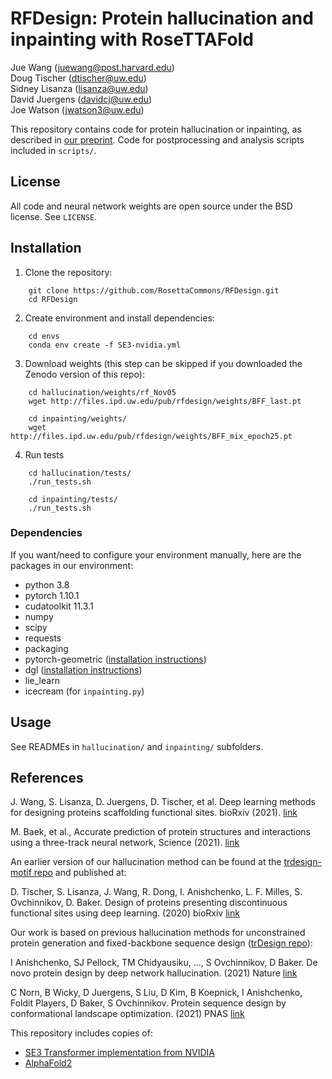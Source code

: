 # RFDesign: Protein hallucination and inpainting with RoseTTAFold
Jue Wang (juewang@post.harvard.edu)    
Doug Tischer (dtischer@uw.edu)    
Sidney Lisanza (lisanza@uw.edu)    
David Juergens (davidcj@uw.edu)    
Joe Watson (jwatson3@uw.edu)    

This repository contains code for protein hallucination or inpainting, as
described in [our
preprint](https://www.biorxiv.org/content/10.1101/2021.11.10.468128v2). Code
for postprocessing and analysis scripts included in `scripts/`.


## License

All code and neural network weights are open source under the BSD license. See `LICENSE`.

## Installation

1. Clone the repository:
```
    git clone https://github.com/RosettaCommons/RFDesign.git
    cd RFDesign
```

2. Create environment and install dependencies:

```
    cd envs
    conda env create -f SE3-nvidia.yml
```

3. Download weights (this step can be skipped if you downloaded the Zenodo version of this repo):
```
    cd hallucination/weights/rf_Nov05
    wget http://files.ipd.uw.edu/pub/rfdesign/weights/BFF_last.pt

    cd inpainting/weights/
    wget http://files.ipd.uw.edu/pub/rfdesign/weights/BFF_mix_epoch25.pt
```

4. Run tests
```
    cd hallucination/tests/
    ./run_tests.sh

    cd inpainting/tests/
    ./run_tests.sh
```

### Dependencies
If you want/need to configure your environment manually, here are the packages in our environment:

 - python 3.8
 - pytorch 1.10.1
 - cudatoolkit 11.3.1
 - numpy
 - scipy
 - requests
 - packaging
 - pytorch-geometric ([installation instructions](https://pytorch-geometric.readthedocs.io/en/latest/notes/installation.html))
 - dgl ([installation instructions](https://www.dgl.ai/pages/start.html))
 - lie_learn
 - icecream (for `inpainting.py`)

## Usage

See READMEs in `hallucination/` and `inpainting/` subfolders.

## References

J. Wang, S. Lisanza, D. Juergens, D. Tischer, et al. Deep learning methods for designing proteins scaffolding functional sites. bioRxiv (2021). [link](https://www.biorxiv.org/content/10.1101/2021.11.10.468128v2)

M. Baek, et al., Accurate prediction of protein structures and interactions using a three-track neural network, Science (2021). [link](https://www.science.org/doi/10.1126/science.abj8754)

An earlier version of our hallucination method can be found at the [trdesign-motif repo](https://github.com/dtischer/trdesign-motif) and published at:

D. Tischer, S. Lisanza, J. Wang, R. Dong, I. Anishchenko, L. F. Milles, S. Ovchinnikov, D. Baker. Design of proteins presenting discontinuous functional sites using deep learning. (2020) bioRxiv [link](https://www.biorxiv.org/content/10.1101/2020.11.29.402743v1)

Our work is based on previous hallucination methods for unconstrained protein generation and fixed-backbone sequence design ([trDesign repo](https://github.com/gjoni/trDesign)):

I Anishchenko, SJ Pellock, TM Chidyausiku, ..., S Ovchinnikov, D Baker. De novo protein design by deep network hallucination. (2021) Nature [link](https://www.nature.com/articles/s41586-021-04184-w)

C Norn, B Wicky, D Juergens, S Liu, D Kim, B Koepnick, I Anishchenko, Foldit Players, D Baker, S Ovchinnikov. Protein sequence design by conformational landscape optimization. (2021) PNAS [link](https://www.pnas.org/content/118/11/e2017228118)

This repository includes copies of: 

 - [SE3 Transformer implementation from NVIDIA](https://github.com/NVIDIA/DeepLearningExamples/tree/master/DGLPyTorch/DrugDiscovery/SE3Transformer)
 - [AlphaFold2](https://github.com/deepmind/alphafold)

